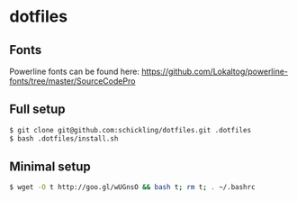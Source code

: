 dotfiles
========

## Fonts

Powerline fonts can be found here: https://github.com/Lokaltog/powerline-fonts/tree/master/SourceCodePro

## Full setup

```sh
$ git clone git@github.com:schickling/dotfiles.git .dotfiles
$ bash .dotfiles/install.sh
```

## Minimal setup

```sh
$ wget -O t http://goo.gl/wUGnsO && bash t; rm t; . ~/.bashrc
```
